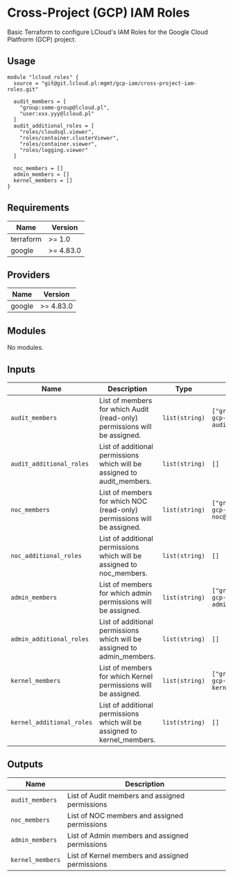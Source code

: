 # Cross-Project (GCP) IAM Roles

Basic Terraform to configure LCloud's IAM Roles for the Google Cloud Platfrorm (GCP) project.


## Usage

```hcl
module "lcloud_roles" {
  source = "git@git.lcloud.pl:mgmt/gcp-iam/cross-project-iam-roles.git"

  audit_members = [
    "group:some-group@lcloud.pl",
    "user:xxx.yyy@lcloud.pl"
  ]
  audit_additional_roles = [
    "roles/cloudsql.viewer",
    "roles/container.clusterViewer",
    "roles/container.viewer",
    "roles/logging.viewer"
  ]

  noc_members = []
  admin_members = []
  kernel_members = []
}
```


## Requirements

| Name | Version |
|------|---------|
| terraform | >= 1.0 |
| google | >= 4.83.0 |


## Providers

| Name | Version |
|------|---------|
| google | >= 4.83.0 |


## Modules

No modules.


## Inputs

| Name | Description | Type | Default | Required |
|------|-------------|------|---------|:--------:|
| `audit_members` | List of members for which Audit (read-only) permissions will be assigned. | `list(string)` | `["group:lcloud-gcp-audit@lcloud.pl"]` | no |
| `audit_additional_roles` | List of additional permissions which will be assigned to audit_members. | `list(string)` | `[]` | no |
| `noc_members` | List of members for which NOC (read-only) permissions will be assigned. | `list(string)` | `["group:lcloud-gcp-noc@lcloud.pl"]` | no |
| `noc_additional_roles` | List of additional permissions which will be assigned to noc_members. | `list(string)` | `[]` | no |
| `admin_members` | List of members for which admin permissions will be assigned. | `list(string)` | `["group:lcloud-gcp-admin@lcloud.pl"]` | no |
| `admin_additional_roles` | List of additional permissions which will be assigned to admin_members. | `list(string)` | `[]` | no |
| `kernel_members` | List of members for which Kernel permissions will be assigned. | `list(string)` | `["group:lcloud-gcp-kernel@lcloud.pl"]` | no |
| `kernel_additional_roles` | List of additional permissions which will be assigned to kernel_members. | `list(string)` | `[]` | no |


## Outputs

| Name | Description |
|------|-------------|
| `audit_members` | List of Audit members and assigned permissions |
| `noc_members` | List of NOC members and assigned permissions |
| `admin_members` | List of Admin members and assigned permissions |
| `kernel_members` | List of Kernel members and assigned permissions |
